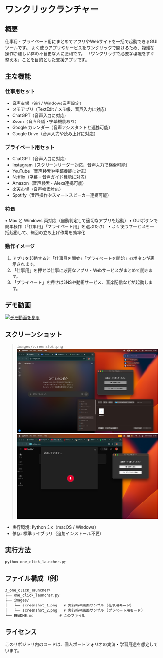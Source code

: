 # ワンクリックランチャー

## 概要
仕事用・プライベート用にまとめてアプリやWebサイトを一括で起動できるGUIツールです。
よく使うアプリやサービスをワンクリックで開けるため、複雑な操作が難しい体の不自由な人に便利です。
「ワンクリックで必要な環境をすぐ整える」ことを目的とした支援アプリです。

## 主な機能

### 仕事用セット
- 音声支援（Siri / Windows音声設定）
- メモアプリ（TextEdit / メモ帳、音声入力に対応）
- ChatGPT（音声入力に対応）
- Zoom（音声会議・字幕機能あり）
- Google カレンダー（音声アシスタントと連携可能）
- Google Drive（音声入力や読み上げに対応）

### プライベート用セット
- ChatGPT（音声入力に対応）
- Instagram（スクリーンリーダー対応、音声入力で検索可能）
- YouTube（音声検索や字幕機能に対応）
- Netflix（字幕・音声ガイド機能に対応）
- Amazon（音声検索・Alexa連携可能）
- 楽天市場（音声検索対応）
- Spotify（音声操作やスマートスピーカー連携可能）

### 特長
 • Mac と Windows 両対応（自動判定して適切なアプリを起動）
 • GUIボタンで簡単操作（「仕事用」「プライベート用」を選ぶだけ）
 • よく使うサービスを一括起動して、毎回の立ち上げ作業を効率化

### 動作イメージ
 1. アプリを起動すると「仕事用を開始」「プライベートを開始」のボタンが表示されます。
 2. 「仕事用」を押せば仕事に必要なアプリ・Webサービスがまとめて開きます。
 3. 「プライベート」を押せばSNSや動画サービス、音楽配信などが起動します。

## デモ動画
[![デモ動画を見る](https://img.youtube.com/vi/lUqwyf3ikow/0.jpg)](https://www.youtube.com/watch?v=lUqwyf3ikow)

## スクリーンショット
> `images/screenshot.png` 
![screenshot](images/screenshot_1.png)
![screenshot](images/screenshot_2.png)

- 実行環境: Python 3.x（macOS / Windows）
- 依存: 標準ライブラリ（追加インストール不要）


## 実行方法
```bash
python one_click_launcher.py
```

## ファイル構成（例）
```
3_one_click_launcher/
├── one_click_launcher.py
├── images/
│   └── screenshot_1.png   # 実行時の画面サンプル (仕事用モード)
│   └── screenshot_2.png   # 実行時の画面サンプル (プラベート用モード)
└── README.md            # このファイル
```


## ライセンス
このリポジトリ内のコードは、個人ポートフォリオの実演・学習用途を想定しています。
